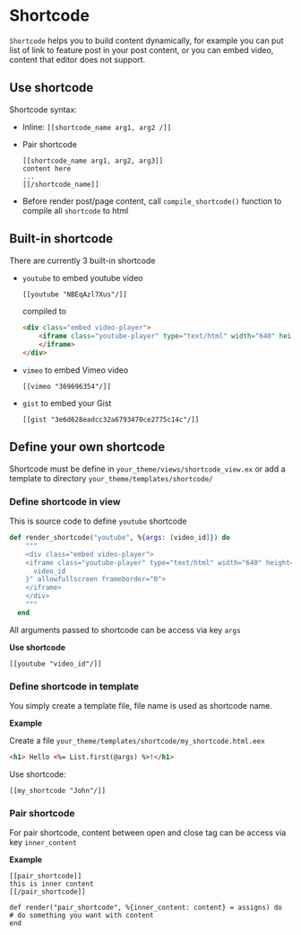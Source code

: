 # Shortcode

`Shortcode` helps you to build content dynamically, for example you can put list of link to feature post in your post content, or you can embed video, content that editor does not support.

## Use shortcode

Shortcode syntax:

- Inline: `[[shortcode_name arg1, arg2 /]]`

- Pair shortcode

  ```
  [[shortcode_name arg1, arg2, arg3]]
  content here
  ...
  [[/shortcode_name]]
  ```

- Before render post/page content, call `compile_shortcode()` function to compile all `shortcode` to html

## Built-in shortcode

There are currently 3 built-in shortcode

- `youtube` to embed youtube video

  ```html
  [[youtube "NBEqAzl7Xus"/]]
  ```

  compiled to

  ```html
  <div class="embed video-player">
      <iframe class="youtube-player" type="text/html" width="640" height="385" src="https://www.youtube.com/embed/NBEqAzl7Xus" allowfullscreen frameborder="0">
      </iframe>
  </div>
  ```

- `vimeo` to embed Vimeo video

  ```
  [[vimeo "369696354"/]]
  ```

  

- `gist` to embed your Gist

  ```
  [[gist "3e6d628eadcc32a6793470ce2775c14c"/]]
  ```

  

## Define your own shortcode

Shortcode must be define in `your_theme/views/shortcode_view.ex` or add a template to directory `your_theme/templates/shortcode/`

### Define shortcode in view

This is source code to define `youtube` shortcode

```elixir
def render_shortcode("youtube", %{args: [video_id]}) do
    """
    <div class="embed video-player">
    <iframe class="youtube-player" type="text/html" width="640" height="385" src="https://www.youtube.com/embed/#{
      video_id
    }" allowfullscreen frameborder="0">
    </iframe>
    </div>
    """
  end
```

All arguments passed to shortcode can be access via key `args` 

**Use shortcode**

```
[[youtube "video_id"/]]
```



### Define shortcode in template

You simply create a template file, file name is used as shortcode name.

**Example**

Create a file `your_theme/templates/shortcode/my_shortcode.html.eex`

```html
<h1> Hello <%= List.first(@args) %>!</h1>
```



Use shortcode:

```
[[my_shortcode "John"/]]
```

### Pair shortcode

For pair shortcode, content between open and close tag can be access via key `inner_content`

**Example**

```
[[pair_shortcode]]
this is inner content
[[/pair_shortcode]]
```

```
def render("pair_shortcode", %{inner_content: content} = assigns) do
# do something you want with content
end
```



